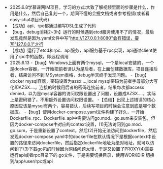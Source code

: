 - 2025.6.8学慕课网IM项目，学习的方式:大致了解视频里面的步骤是什么，作用是什么，然后自己复刻一个，期间不懂的会搜文档或者参考视频(或者看easy-chat项目代码)
- 【成功】api、rpc都通过编写DSL生成了代码
- 【bug，debug消耗2~3h】运行的时候遇到etcd服务使用不了的情况，最后发现竟然是因为.yaml文件中写"http://127.0.0.1:8080"会有错误，要写"127.0.0.1"才行
- 【成功】运行了etcd和rpc、api服务，api服务基于rpc实现，api通过client使用了rpc中的函数，即远程调用
- 2025.6.13
-【bug】Windows上面有两个mysql，一个是local安装的，一个是docker容器，一开始把前者误认为是后者，在上面创建数据库，项目连接后者，结果访问不到IMSystem表格，debug半天终于发现问题。
-【bug】docker mysql容器，密码设置为azsx....,local mysql密码为前者字母部分大写化即AZSX....，连接的时候用后者的密码连接前者，结果每次都access denied，以为是mysql容器的访问权限设置出了问题，设置成AZSX....，实际上是密码错了，不用额外设置访问权限设置。
-【总结】出现上述错误的核心原因应该是mysql有两个，容易错认，后续写项目的时候会注意到底是哪个数据库。
-【bug】使用docker-compose.yaml文件构建了好久，一开始Dockerfile_rpc、Dockerfile_api中需要访问go.mod、go.sum来安装包，但因为docker-compose中对应的context设置，(1)无法访问到go.mod、go.sum，于是重新设置了context，然后(2)开始无法访问到dockerfile，然后发现docker-compose.yaml中的dockerfile在默认情况下是根据context中设置的路径来访问dockerfile，然后指定dockerfile地址为绝对地址，就可以访问到了(3)下载go包的时候因为网络问题太慢，于是又设置了PROXY(4)需要运行api或者rpc目录下的.go文件，于是需要切换目录，使用WORKDIR 切换到/app/user/rpc或api